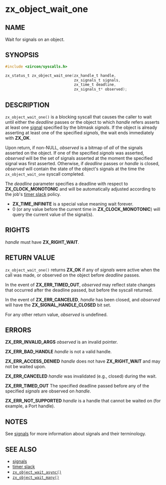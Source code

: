 # zx_object_wait_one

## NAME

<!-- Contents of this heading updated by update-docs-from-fidl, do not edit. -->

Wait for signals on an object.

## SYNOPSIS

<!-- Contents of this heading updated by update-docs-from-fidl, do not edit. -->

```c
#include <zircon/syscalls.h>

zx_status_t zx_object_wait_one(zx_handle_t handle,
                               zx_signals_t signals,
                               zx_time_t deadline,
                               zx_signals_t* observed);
```

## DESCRIPTION

`zx_object_wait_one()` is a blocking syscall that causes the caller to wait
until either the *deadline* passes or the object to which *handle* refers
asserts at least one [signal][signals] specified by the bitmask *signals*. If
the object is already asserting at least one of the specified *signals*, the
wait ends immediately with **ZX_OK**.

Upon return, if non-NULL, *observed* is a bitmap of *all* of the signals
asserted on the object. If one of the specified *signals* was asserted,
*observed* will be the set of signals asserted at the moment the specified
signal was first asserted. Otherwise, if *deadline* passes or *handle* is
closed, *observed* will contain the state of the object's signals at the time
the `zx_object_wait_one` syscall completed.

The *deadline* parameter specifies a deadline with respect to
**ZX_CLOCK_MONOTONIC** and will be automatically adjusted according to the job's
[timer slack] policy.

  * **ZX_TIME_INFINITE** is a special value meaning wait forever.
  * 0 (or any value before the current time in **ZX_CLOCK_MONOTONIC**) will
    query the current value of the signal(s).

## RIGHTS

<!-- Contents of this heading updated by update-docs-from-fidl, do not edit. -->

*handle* must have **ZX_RIGHT_WAIT**.

## RETURN VALUE

`zx_object_wait_one()` returns **ZX_OK** if any of *signals* were active when
the call was made, or observed on the object before *deadline* passes.

In the event of **ZX_ERR_TIMED_OUT**, *observed* may reflect state changes
that occurred after the deadline passed, but before the syscall returned.

In the event of **ZX_ERR_CANCELED**, *handle* has been closed,
and *observed* will have the **ZX_SIGNAL_HANDLE_CLOSED** bit set.

For any other return value, *observed* is undefined.

## ERRORS

**ZX_ERR_INVALID_ARGS**  *observed* is an invalid pointer.

**ZX_ERR_BAD_HANDLE**  *handle* is not a valid handle.

**ZX_ERR_ACCESS_DENIED**  *handle* does not have **ZX_RIGHT_WAIT** and may
not be waited upon.

**ZX_ERR_CANCELED**  *handle* was invalidated (e.g., closed) during the wait.

**ZX_ERR_TIMED_OUT**  The specified deadline passed before any of the specified
*signals* are observed on *handle*.

**ZX_ERR_NOT_SUPPORTED**  *handle* is a handle that cannot be waited on
(for example, a Port handle).

## NOTES

See [signals] for more information about signals and their terminology.

## SEE ALSO

 - [signals]
 - [timer slack]
 - [`zx_object_wait_async()`]
 - [`zx_object_wait_many()`]

<!-- References updated by update-docs-from-fidl, do not edit. -->

[signals]: /docs/concepts/kernel/signals.md
[timer slack]: /docs/concepts/kernel/timer_slack.md
[`zx_object_wait_async()`]: object_wait_async.md
[`zx_object_wait_many()`]: object_wait_many.md
